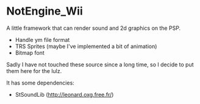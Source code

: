 # NotEngine_Wii
A little framework that can render sound and 2d graphics on the PSP.

- Handle ym file format
- TRS Sprites (maybe I've implemented a bit of animation)
- Bitmap font

Sadly I have not touched these source since a long time, so I decide to put them here for the lulz.

It has some dependencies:
- StSoundLib (http://leonard.oxg.free.fr/)

